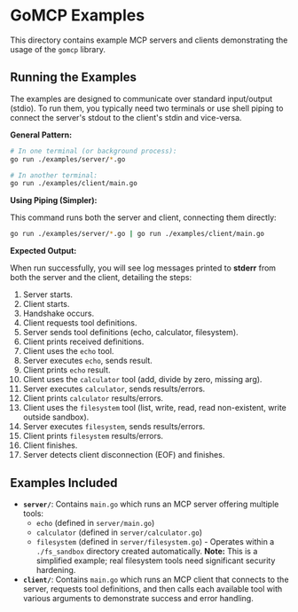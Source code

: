# GoMCP Examples

This directory contains example MCP servers and clients demonstrating the usage of the `gomcp` library.

## Running the Examples

The examples are designed to communicate over standard input/output (stdio). To run them, you typically need two terminals or use shell piping to connect the server's stdout to the client's stdin and vice-versa.

**General Pattern:**

```bash
# In one terminal (or background process):
go run ./examples/server/*.go

# In another terminal:
go run ./examples/client/main.go
```

**Using Piping (Simpler):**

This command runs both the server and client, connecting them directly:

```bash
go run ./examples/server/*.go | go run ./examples/client/main.go
```

**Expected Output:**

When run successfully, you will see log messages printed to **stderr** from both the server and the client, detailing the steps:

1.  Server starts.
2.  Client starts.
3.  Handshake occurs.
4.  Client requests tool definitions.
5.  Server sends tool definitions (echo, calculator, filesystem).
6.  Client prints received definitions.
7.  Client uses the `echo` tool.
8.  Server executes `echo`, sends result.
9.  Client prints `echo` result.
10. Client uses the `calculator` tool (add, divide by zero, missing arg).
11. Server executes `calculator`, sends results/errors.
12. Client prints `calculator` results/errors.
13. Client uses the `filesystem` tool (list, write, read, read non-existent, write outside sandbox).
14. Server executes `filesystem`, sends results/errors.
15. Client prints `filesystem` results/errors.
16. Client finishes.
17. Server detects client disconnection (EOF) and finishes.

## Examples Included

- **`server/`**: Contains `main.go` which runs an MCP server offering multiple tools:
  - `echo` (defined in `server/main.go`)
  - `calculator` (defined in `server/calculator.go`)
  - `filesystem` (defined in `server/filesystem.go`) - Operates within a `./fs_sandbox` directory created automatically. **Note:** This is a simplified example; real filesystem tools need significant security hardening.
- **`client/`**: Contains `main.go` which runs an MCP client that connects to the server, requests tool definitions, and then calls each available tool with various arguments to demonstrate success and error handling.
